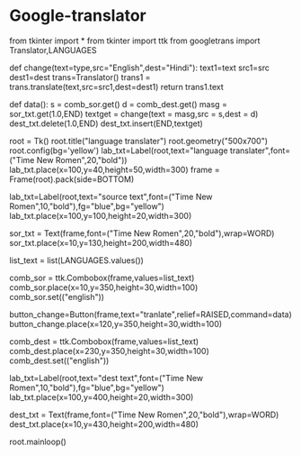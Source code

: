 # Google-translator
from tkinter import *
from tkinter import ttk
from googletrans import Translator,LANGUAGES

def change(text=type,src="English",dest="Hindi"):
    text1=text
    src1=src
    dest1=dest
    trans=Translator()
    trans1 = trans.translate(text,src=src1,dest=dest1)
    return trans1.text

def data():
    s = comb_sor.get()
    d = comb_dest.get()
    masg = sor_txt.get(1.0,END)
    textget = change(text = masg,src = s,dest = d)    
    dest_txt.delete(1.0,END)
    dest_txt.insert(END,textget)

root = Tk()
root.title("language translater")
root.geometry("500x700")
root.config(bg='yellow')
lab_txt=Label(root,text="language translater",font=("Time New Romen",20,"bold"))
lab_txt.place(x=100,y=40,height=50,width=300)
frame = Frame(root).pack(side=BOTTOM)

lab_txt=Label(root,text="source text",font=("Time New Romen",10,"bold"),fg="blue",bg="yellow")
lab_txt.place(x=100,y=100,height=20,width=300)


sor_txt = Text(frame,font=("Time New Romen",20,"bold"),wrap=WORD)
sor_txt.place(x=10,y=130,height=200,width=480)

list_text = list(LANGUAGES.values())

comb_sor = ttk.Combobox(frame,values=list_text)
comb_sor.place(x=10,y=350,height=30,width=100)
comb_sor.set(("english"))

button_change=Button(frame,text="tranlate",relief=RAISED,command=data)
button_change.place(x=120,y=350,height=30,width=100)


comb_dest = ttk.Combobox(frame,values=list_text)
comb_dest.place(x=230,y=350,height=30,width=100)
comb_dest.set(("english"))

lab_txt=Label(root,text="dest text",font=("Time New Romen",10,"bold"),fg="blue",bg="yellow")
lab_txt.place(x=100,y=400,height=20,width=300)


dest_txt = Text(frame,font=("Time New Romen",20,"bold"),wrap=WORD)
dest_txt.place(x=10,y=430,height=200,width=480)

root.mainloop()
